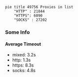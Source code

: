 
```mermaid
pie title 49756 Proxies in list
    "HTTP" : 21844
    "HTTPS": 6090
    "SOCKS" : 27202
```

### Some Info
#### Average Timeout

- mixed: 3.2s
- http: 1.3s
- https: 8.3s
- socks: 4.8s